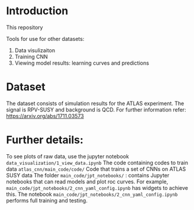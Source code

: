 # Introduction
This repository 

Tools for use for other datasets:
1. Data visulizaiton
2. Training CNN
3. Viewing model results: learning curves and predictions

# Dataset
The dataset consists of simulation results for the ATLAS experiment. The signal is RPV-SUSY and background is QCD.
For further information refer: https://arxiv.org/abs/1711.03573

# Further details:
To see plots of raw data, use the jupyter notebook `data_visualization/1_view_data.ipynb`
The code containing codes to train data `atlas_cnn/main_code/code/`
Code that trains a set of CNNs on ATLAS SUSY data
The folder `main_code/jpt_notebooks/` : contains Jupyter notebooks that can read models and plot roc curves. 
For example, `main_code/jpt_notebooks/2_cnn_yaml_config.ipynb` has widgets to achieve this.
The notebook `main_code/jpt_notebooks/2_cnn_yaml_config.ipynb` performs full training and testing.
